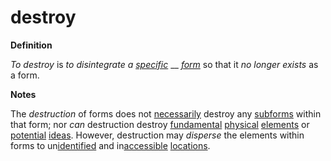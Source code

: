 # destroy

**Definition**

_To destroy_ is _to disintegrate a_ [_specific_](https://github.com/gcassel/Modular-Organization-Terminology/blob/master/terms/specific.md) __ [_form_](https://github.com/gcassel/Modular-Organization-Terminology/blob/master/terms/form.md) so that it _no longer exists_ as a form.

**Notes**

The _destruction_ of forms does not [necessarily](https://github.com/gcassel/Modular-Organization-Terminology/blob/master/terms/requirement.md) destroy any [subforms](https://github.com/gcassel/Modular-Organization-Terminology/blob/master/terms/subform.md) within that form; nor _can_ destruction destroy [fundamental](https://github.com/gcassel/Modular-Organization-Terminology/blob/master/terms/base.md) [physical](https://github.com/gcassel/Modular-Organization-Terminology/blob/master/terms/physical.md) [elements](https://github.com/gcassel/Modular-Organization-Terminology/blob/master/terms/element.md) or [potential](https://github.com/gcassel/Modular-Organization-Terminology/blob/master/terms/potential.md) [ideas](https://github.com/gcassel/Modular-Organization-Terminology/blob/master/terms/idea.md). However, destruction may _disperse_ the elements within forms to un[identified](https://github.com/gcassel/Modular-Organization-Terminology/blob/master/terms/identify.md) and in[accessible](https://github.com/gcassel/Modular-Organization-Terminology/blob/master/terms/access.md) [locations](https://github.com/gcassel/Modular-Organization-Terminology/blob/master/terms/location.md).
